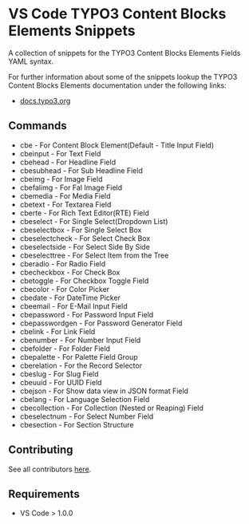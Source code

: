 # VS Code TYPO3 Content Blocks Elements Snippets

A collection of snippets for the TYPO3 Content Blocks Elements Fields YAML syntax.

For further information about some of the snippets lookup the TYPO3 Content Blocks Elements documentation under the following links:

* [docs.typo3.org](https://docs.typo3.org/p/friendsoftypo3/content-blocks/main/en-us/YamlReference/FieldTypes/)

## Commands
* cbe - For Content Block Element(Default - Title Input Field)
* cbeinput - For Text Field
* cbehead - For Headline Field
* cbesubhead - For Sub Headline Field
* cbeimg - For Image Field
* cbefalimg - For Fal Image Field
* cbemedia - For Media Field
* cbetext - For Textarea Field
* cberte - For Rich Text Editor(RTE) Field
* cbeselect - For Single Select(Dropdown List)
* cbeselectbox - For Single Select Box
* cbeselectcheck - For Select Check Box
* cbeselectside - For Select Side By Side
* cbeselecttree - For Select Item from the Tree
* cberadio - For Radio Field
* cbecheckbox - For Check Box
* cbetoggle - For Checkbox Toggle Field
* cbecolor - For Color Picker
* cbedate - For DateTime Picker
* cbeemail - For E-Mail Input Field
* cbepassword - For Password Input Field
* cbepasswordgen - For Password Generator Field
* cbelink - For Link Field
* cbenumber - For Number Input Field
* cbefolder - For Folder Field
* cbepalette - For Palette Field Group
* cberelation - For the Record Selector
* cbeslug - For Slug Field
* cbeuuid - For UUID Field
* cbejson - For Show data view in JSON format Field
* cbelang - For Language Selection Field
* cbecollection - For Collection (Nested or Reaping) Field
* cbeselectnum - For Select Number Field
* cbesection - For Section Structure

Contributing
------------
See all contributors [here](https://github.com/bharatNitsan/graphs/contributors).


## Requirements

* VS Code > 1.0.0

